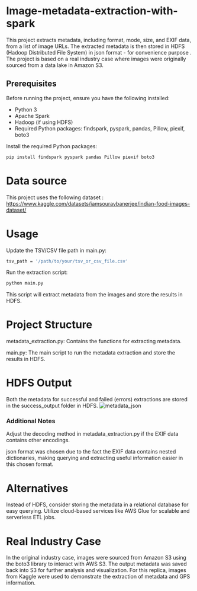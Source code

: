 # Image-metadata-extraction-with-spark

This project extracts metadata, including format, mode, size, and EXIF data, from a list of image URLs. The extracted metadata is then stored in HDFS (Hadoop Distributed File System) in json format - for convenience purpose . The project is based on a real industry case where images were originally sourced from a data lake in Amazon S3.

## Prerequisites

Before running the project, ensure you have the following installed:

- Python 3
- Apache Spark
- Hadoop (if using HDFS)
- Required Python packages: findspark, pyspark, pandas, Pillow, piexif, boto3

Install the required Python packages:

```bash
pip install findspark pyspark pandas Pillow piexif boto3
```
# Data source
This project uses the following dataset : https://www.kaggle.com/datasets/iamsouravbanerjee/indian-food-images-dataset/

# Usage

Update the TSV/CSV file path in main.py:

```bash
tsv_path = '/path/to/your/tsv_or_csv_file.csv'
```
Run the extraction script:
```bash
python main.py
```
This script will extract metadata from the images and store the results in HDFS.

# Project Structure
metadata_extraction.py: Contains the functions for extracting metadata.

main.py: The main script to run the metadata extraction and store the results in HDFS.
# HDFS Output
Both the metadata for successful and failed (errors) extractions are stored in the success_output folder in HDFS.
![metadata_json](https://github.com/MampiononaRajaoferason/Image-metadata-extraction-with-spark/assets/38230401/f20f6c87-3ed3-4337-a77c-f8ba0b66138d)



### Additional Notes
Adjust the decoding method in metadata_extraction.py if the EXIF data contains other encodings.

json format was chosen due to the fact the EXIF data contains nested dictionaries, making querying and extracting useful information easier in this chosen format.
# Alternatives
Instead of HDFS, consider storing the metadata in a relational database for easy querying.
Utilize cloud-based services like AWS Glue for scalable and serverless ETL jobs.


# Real Industry Case
In the original industry case, images were sourced from Amazon S3 using the boto3 library to interact with AWS S3. The output metadata was saved back into S3 for further analysis and visualization. For this replica, images from Kaggle were used to demonstrate the extraction of metadata and GPS information.


